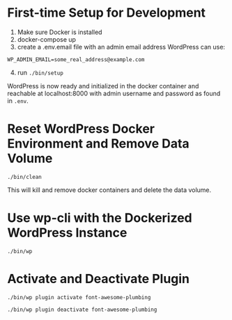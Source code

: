 # First-time Setup for Development
1. Make sure Docker is installed
2. docker-compose up
3. create a .env.email file with an admin email address WordPress can use:

```
WP_ADMIN_EMAIL=some_real_address@example.com
```

4. run `./bin/setup`

WordPress is now ready and initialized in the docker container and reachable at localhost:8000
with admin username and password as found in `.env`.

# Reset WordPress Docker Environment and Remove Data Volume

`./bin/clean`

This will kill and remove docker containers and delete the data volume.

# Use wp-cli with the Dockerized WordPress Instance

`./bin/wp`

# Activate and Deactivate Plugin

`./bin/wp plugin activate font-awesome-plumbing`

`./bin/wp plugin deactivate font-awesome-plumbing`
